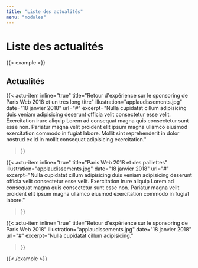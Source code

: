 ```yaml
---
title: "Liste des actualités"
menu: "modules"
---
```


# Liste des actualités

{{< example >}}
<section class="content actu-list" aria-labelledby="news-list-title">
  <h1 id="news-list-title">Actualités</h1>

  {{< actu-item
    inline="true"
    title="Retour d'expérience sur le sponsoring de Paris Web 2018 et un très long titre"
    illustration="applaudissements.jpg"
    date="18 janvier 2018"
    url="#"
    excerpt="Nulla cupidatat cillum adipisicing duis veniam adipisicing deserunt officia velit consectetur esse velit. Exercitation irure aliquip Lorem ad consequat magna quis consectetur sunt esse non. Pariatur magna velit proident elit ipsum magna ullamco eiusmod exercitation commodo in fugiat labore. Mollit sint reprehenderit in dolor nostrud ex id in mollit consequat adipisicing exercitation."
  >}}

  {{< actu-item
    inline="true"
    title="Paris Web 2018 et des paillettes"
    illustration="applaudissements.jpg"
    date="18 janvier 2018"
    url="#"
    excerpt="Nulla cupidatat cillum adipisicing duis veniam adipisicing deserunt officia velit consectetur esse velit. Exercitation irure aliquip Lorem ad consequat magna quis consectetur sunt esse non. Pariatur magna velit proident elit ipsum magna ullamco eiusmod exercitation commodo in fugiat labore."
  >}}

  {{< actu-item
    inline="true"
    title="Retour d'expérience sur le sponsoring de Paris Web 2018"
    illustration="applaudissements.jpg"
    date="18 janvier 2018"
    url="#"
    excerpt="Nulla cupidatat cillum adipisicing."
  >}}
</section>
{{< /example >}}
